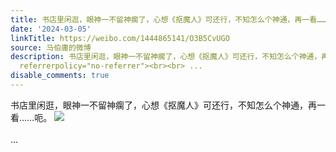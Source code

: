 ```yaml
---
title: 书店里闲逛，眼神一不留神瘸了，心想《抠魔人》可还行，不知怎么个神通，再一看……呃。 [图片]
date: '2024-03-05'
linkTitle: https://weibo.com/1444865141/O3B5CvUGO
source: 马伯庸的微博
description: 书店里闲逛，眼神一不留神瘸了，心想《抠魔人》可还行，不知怎么个神通，再一看……呃。 <img style="" src="https://tvax4.sinaimg.cn/large/001zMvqtly1hng3wbcp2rj60u011bwsw02.jpg"
  referrerpolicy="no-referrer"><br><br> ...
disable_comments: true
---
```

书店里闲逛，眼神一不留神瘸了，心想《抠魔人》可还行，不知怎么个神通，再一看……呃。 <img style="" src="https://tvax4.sinaimg.cn/large/001zMvqtly1hng3wbcp2rj60u011bwsw02.jpg" referrerpolicy="no-referrer"><br><br> ...
